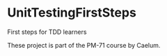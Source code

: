 UnitTestingFirstSteps
=====================

First steps for TDD learners

These project is part of the PM-71 course by Caelum.
